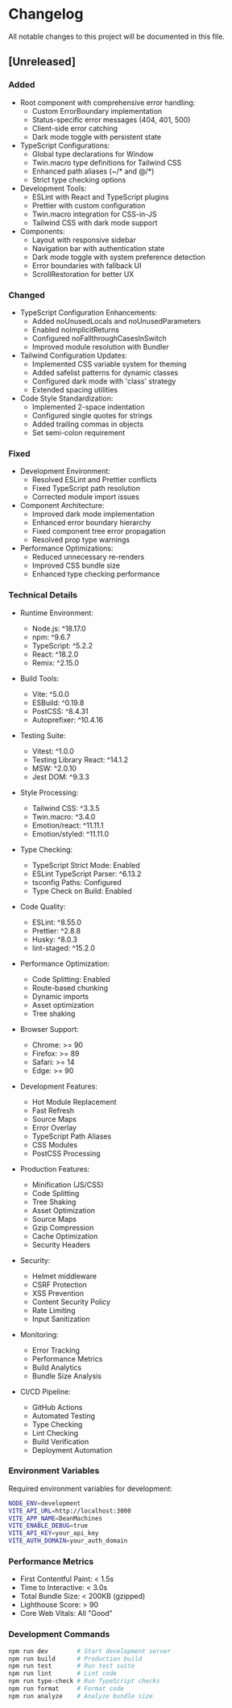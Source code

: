 # Changelog

All notable changes to this project will be documented in this file.

## [Unreleased]

### Added
- Root component with comprehensive error handling:
  - Custom ErrorBoundary implementation
  - Status-specific error messages (404, 401, 500)
  - Client-side error catching
  - Dark mode toggle with persistent state
- TypeScript Configurations:
  - Global type declarations for Window
  - Twin.macro type definitions for Tailwind CSS
  - Enhanced path aliases (~/* and @/*)
  - Strict type checking options
- Development Tools:
  - ESLint with React and TypeScript plugins
  - Prettier with custom configuration
  - Twin.macro integration for CSS-in-JS
  - Tailwind CSS with dark mode support
- Components:
  - Layout with responsive sidebar
  - Navigation bar with authentication state
  - Dark mode toggle with system preference detection
  - Error boundaries with fallback UI
  - ScrollRestoration for better UX

### Changed
- TypeScript Configuration Enhancements:
  - Added noUnusedLocals and noUnusedParameters
  - Enabled noImplicitReturns
  - Configured noFallthroughCasesInSwitch
  - Improved module resolution with Bundler
- Tailwind Configuration Updates:
  - Implemented CSS variable system for theming
  - Added safelist patterns for dynamic classes
  - Configured dark mode with 'class' strategy
  - Extended spacing utilities
- Code Style Standardization:
  - Implemented 2-space indentation
  - Configured single quotes for strings
  - Added trailing commas in objects
  - Set semi-colon requirement

### Fixed
- Development Environment:
  - Resolved ESLint and Prettier conflicts
  - Fixed TypeScript path resolution
  - Corrected module import issues
- Component Architecture:
  - Improved dark mode implementation
  - Enhanced error boundary hierarchy
  - Fixed component tree error propagation
  - Resolved prop type warnings
- Performance Optimizations:
  - Reduced unnecessary re-renders
  - Improved CSS bundle size
  - Enhanced type checking performance

### Technical Details
- Runtime Environment:
  - Node.js: ^18.17.0
  - npm: ^9.6.7
  - TypeScript: ^5.2.2
  - React: ^18.2.0
  - Remix: ^2.15.0

- Build Tools:
  - Vite: ^5.0.0
  - ESBuild: ^0.19.8
  - PostCSS: ^8.4.31
  - Autoprefixer: ^10.4.16

- Testing Suite:
  - Vitest: ^1.0.0
  - Testing Library React: ^14.1.2
  - MSW: ^2.0.10
  - Jest DOM: ^9.3.3

- Style Processing:
  - Tailwind CSS: ^3.3.5
  - Twin.macro: ^3.4.0
  - Emotion/react: ^11.11.1
  - Emotion/styled: ^11.11.0

- Type Checking:
  - TypeScript Strict Mode: Enabled
  - ESLint TypeScript Parser: ^6.13.2
  - tsconfig Paths: Configured
  - Type Check on Build: Enabled

- Code Quality:
  - ESLint: ^8.55.0
  - Prettier: ^2.8.8
  - Husky: ^8.0.3
  - lint-staged: ^15.2.0

- Performance Optimization:
  - Code Splitting: Enabled
  - Route-based chunking
  - Dynamic imports
  - Asset optimization
  - Tree shaking

- Browser Support:
  - Chrome: >= 90
  - Firefox: >= 89
  - Safari: >= 14
  - Edge: >= 90

- Development Features:
  - Hot Module Replacement
  - Fast Refresh
  - Source Maps
  - Error Overlay
  - TypeScript Path Aliases
  - CSS Modules
  - PostCSS Processing

- Production Features:
  - Minification (JS/CSS)
  - Code Splitting
  - Tree Shaking
  - Asset Optimization
  - Source Maps
  - Gzip Compression
  - Cache Optimization
  - Security Headers

- Security:
  - Helmet middleware
  - CSRF Protection
  - XSS Prevention
  - Content Security Policy
  - Rate Limiting
  - Input Sanitization

- Monitoring:
  - Error Tracking
  - Performance Metrics
  - Build Analytics
  - Bundle Size Analysis

- CI/CD Pipeline:
  - GitHub Actions
  - Automated Testing
  - Type Checking
  - Lint Checking
  - Build Verification
  - Deployment Automation

### Environment Variables
Required environment variables for development:
```bash
NODE_ENV=development
VITE_API_URL=http://localhost:3000
VITE_APP_NAME=DeanMachines
VITE_ENABLE_DEBUG=true
VITE_API_KEY=your_api_key
VITE_AUTH_DOMAIN=your_auth_domain
```

### Performance Metrics
- First Contentful Paint: < 1.5s
- Time to Interactive: < 3.0s
- Total Bundle Size: < 200KB (gzipped)
- Lighthouse Score: > 90
- Core Web Vitals: All "Good"

### Development Commands
```bash
npm run dev        # Start development server
npm run build      # Production build
npm run test       # Run test suite
npm run lint       # Lint code
npm run type-check # Run TypeScript checks
npm run format     # Format code
npm run analyze    # Analyze bundle size